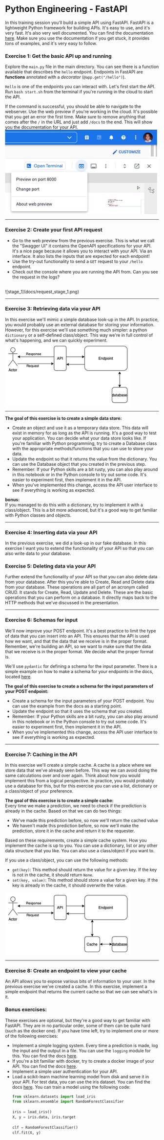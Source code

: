 # Python Engineering - FastAPI
In this training session you'll build a simple API using FastAPI. FastAPI is a lightweight Python framework for building APIs. It's easy to use, and it's very fast. It's also very well documented. You can find the documentation [here](https://fastapi.tiangolo.com/). Make sure you use the documentation if you get stuck, it provides tons of examples, and it's very easy to follow.


### Exercise 1: Get the basic API up and running
Explore the `main.py` file in the main directory. You can see there is a function available that describes the `hello` endpoint. Endpoints in FastAPI are **functions** annotated with a _decorator_ (`@app.get("/hello")`). 

`Hello` is one of the endpoints you can interact with. Let's first start the API. Run `bash start.sh` from the terminal if you're running in the cloud to start the API.

If the command is successful, you should be able to navigate to the webserver. Use the web preview if you're working in the cloud. It's possible that you get an error the first time. Make sure to remove anything that comes after the `/` in the URL and just add `/docs` to the end. This will show you the documentation for your API. 
<br>
![expose-api](docs/expose-api.png) <br>

---

### Exercise 2: Create your first API request
- Go to the web preview from the previous exercise. This is what we call the "Swagger UI" it contains the OpenAPI specifications for your API. It's a nice page because it allows you to interact with your API. Via an interface. It also lists the inputs that are expected for each endpoint!
- Use the try-out functionality to send a `GET` request to your `/hello` endpoint.
- Check out the console where you are running the API from. Can you see the request in the logs? 
<br>
![stage_1](docs/request_stage_1.png)

---

### Exercise 3: Retrieving data via your API
In this exercise we'll mimic a simple database look-up in the API. In practice, you would probably use an external database for storing your information. However, for this exercise we'll use something much simpler: a python `dictionary` or a self-defined class/object. This way we're in full control of what's happening, and we can quickly experiment.
<br>
![stage_2](docs/request_stage_2.png)

---

**The goal of this exercise is to create a simple data store:**
- Create an object and use it as a temporary data store. This data will exist in memory for as long as the API is running. It's a good way to test your application. You can decide what your data store looks like. If you're familiar with Python programming, try to create a Database class with the appropriate methods/functions that you can use to store your data.
- Update the endpoint so that it returns the value from the dictionary. You can use the Database object that you created in the previous step.
- Remember: If your Python skills are a bit rusty, you can also play around in this notebook or in the Python console to try out some code. It's easier to experiment first, then implement it in the API.
- When you've implemented this change, access the API user interface to see if everything is working as expected.

**bonus:** <br>
If you managed to do this with a dictionary, try to implement it with a class/object. This is a bit more advanced, but it's a good way to get familiar with Python classes and objects.

---

### Exercise 4: Inserting data via your API
In the previous exercise, we did a look-up in our fake database. In this exercise I want you to extend the functionality of your API so that you can also write data to your database. 

### Exercise 5: Deleting data via your API
Further extend the functionality of your API so that you can also delete data from your database. After this you're able to Create, Read and Delete data from your database. These operations are all part of an acronym called CRUD. It stands for Create, Read, Update and Delete. These are the basic operations that you can perform on a database. It directly maps back to the HTTP methods that we've discussed in the presentation. 

---

### Exercise 6: Schemas for input

We'll now improve your POST endpoint. It's a best practice to limit the type of data that you can insert into an API. This ensures that the API is used how we want, and that the data that we receive is in the proper format. Remember, we're building an API, so we want to make sure that the data that we receive is in the proper format. We decide what the proper format is.

We'll use `pydantic` for defining a schema for the input parameter. There is a simple example on how to make a schema for your endpoints in the docs, located [here](https://fastapi.tiangolo.com/tutorial/body/#import-pydantics-basemodel).

**The goal of this exercise to create a schema for the input parameters of your POST endpoint:**
- Create a schema for the input parameters of your POST endpoint. You can use the example from the docs as a starting point.
- Update the endpoint so that it uses the schema that you created.
- Remember: If your Python skills are a bit rusty, you can also play around in this notebook or in the Python console to try out some code. It's easier to experiment first, then implement it in the API.
- When you've implemented this change, access the API user interface to see if everything is working as expected.

---

### Exercise 7: Caching in the API
In this exercise we'll create a simple cache. A cache is a place where we store data that we've already seen before. This way we can avoid doing the same calculations over and over again. Think about how you would implement this from a logical perspective. In practice, you would probably use a database for this, but for this exercise you can use a list, dictionary or a class/object of your preference.

**The goal of this exercise is to create a simple cache:** <br>
Every time we make a prediction, we need to check if the prediction is already in the cache. Based on that we can do two things:
  - We've made this prediction before, so now we'll return the cached value
  - We haven't made this prediction before, so now we'll make the prediction, store it in the cache and return it to the requester.

Based on these requirements, create a simple cache system. How you implement the cache is up to you. You can use a dictionary, list or any other data structure that you like. You can also use a class/object if you want to.

If you use a class/object, you can use the following methods:
  - `get(key)`: This method should return the value for a given key. If the key is not in the cache, it should return `None`.
  - `set(key, value)`: This method should store a value for a given key. If the key is already in the cache, it should overwrite the value.

![stage_3](docs/request_stage_3.png)

---

### Exercise 8: Create an endpoint to view your cache
An API allows you to expose various bits of information to your user. In the previous exercise we've created a cache. In this exercise, implement a simple endpoint that returns the current cache so that we can see what's in it.

### Bonus exercises:
These exercises are optional, but they're a good way to get familiar with FastAPI. They are in no particular order, some of them can be quite hard (such as the docker one). If you have time left, try to implement one or more of the following exercises:


- Implement a simple logging system. Every time a prediction is made, log the input and the output in a file. You can use the `logging` module for this. You can find the docs [here](https://docs.python.org/3/library/logging.html).
- If you're a bit familiar with docker, try to create a docker image of your API. You can find the docs [here](https://docs.docker.com/engine/reference/commandline/build/).
- Implement a simple user authentication for your API. 
- Load a scikit-learn machine learning model from disk and serve it in your API. For test data, you can use the iris dataset. You can find the docs [here](https://scikit-learn.org/stable/modules/generated/sklearn.datasets.load_iris.html). You can train a model using the following code:
    ```python
    from sklearn.datasets import load_iris
    from sklearn.ensemble import RandomForestClassifier
    
    iris = load_iris()
    X, y = iris.data, iris.target
    
    clf = RandomForestClassifier()
    clf.fit(X, y)
    ```


